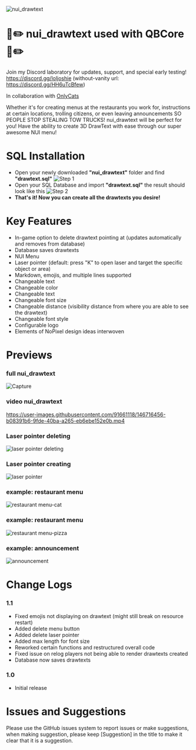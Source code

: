 ![nui_drawtext](https://user-images.githubusercontent.com/91661118/146714281-c8da9767-65f5-4903-b63a-97f786e2e3ae.png)

# 🎯✏️ nui_drawtext used with QBCore 🎯✏️

Join my Discord laboratory for updates, support, and special early testing!
<br>
https://discord.gg/loljoshie (without-vanity url: https://discord.gg/HH6uTcBfew)

In collaboration with [OnlyCats](https://github.com/onlycats)

Whether it's for creating menus at the restaurants you work for, instructions at certain locations, trolling citizens, or even leaving announcements SO PEOPLE STOP STEALING TOW TRUCKS! nui_drawtext will be perfect for you! Have the ability to create 3D DrawText with ease through our super awesome NUI menu!

# SQL Installation
* Open your newly downloaded **"nui_drawtext"** folder and find **"drawtext.sql"**
![Step 1](https://user-images.githubusercontent.com/91661118/147161925-25edd2e1-d4f4-4f0d-87e6-26d1b41a3764.PNG)
* Open your SQL Database and import **"drawtext.sql"** the result should look like this
![Step 2](https://user-images.githubusercontent.com/91661118/147162634-a1407f6d-242e-445d-8550-036e3b940651.PNG)
* **That's it! Now you can create all the drawtexts you desire!**

# Key Features
* In-game option to delete drawtext pointing at (updates automatically and removes from database)
* Database saves drawtexts
* NUI Menu
* Laser pointer (default: press "K" to open laser and target the specific object or area)
* Markdown, emojis, and multiple lines supported
* Changeable text
* Changeable color
* Changeable text
* Changeable font size
* Changeable distance (visibility distance from where you are able to see the drawtext)
* Changeable font style
* Configurable logo
* Elements of NoPixel design ideas interwoven
#

# Previews
### full nui_drawtext
![Capture](https://user-images.githubusercontent.com/91661118/147194287-6c83a2da-7821-45ae-a876-74869170d5b4.PNG)
### video nui_drawtext
https://user-images.githubusercontent.com/91661118/146716456-b08391b6-9fde-40ba-a265-eb6ebe152e0b.mp4
### Laser pointer deleting
![laser pointer deleting](https://user-images.githubusercontent.com/91661118/147194416-279fb5ec-66d2-4de2-b2f6-e4d01d0b5976.png)
### Laser pointer creating
![laser pointer](https://user-images.githubusercontent.com/91661118/146716800-c8dccd06-5214-4953-aa4a-fada0351d95a.png)
### example: restaurant menu
![restaurant menu-cat](https://user-images.githubusercontent.com/91661118/146716596-a2741c2a-6846-4659-a8d9-da2ba83f340d.png)
### example: restaurant menu
![restaurant menu-pizza](https://user-images.githubusercontent.com/91661118/146716636-665f4bea-9970-490e-b289-afc759489529.png)
### example: announcement
![announcement](https://user-images.githubusercontent.com/91661118/146716697-95c83db9-357d-478b-9152-312d8fdb411b.png)

# Change Logs
### 1.1
* Fixed emojis not displaying on drawtext (might still break on resource restart)
* Added delete menu button
* Added delete laser pointer
* Added max length for font size 
* Reworked certain functions and restructured overall code 
* Fixed issue on relog players not being able to render drawtexts created
* Database now saves drawtexts

### 1.0
* Initial release

# Issues and Suggestions
Please use the GitHub issues system to report issues or make suggestions, when making suggestion, please keep [Suggestion] in the title to make it clear that it is a suggestion.

